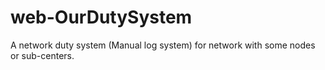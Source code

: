 # web-OurDutySystem
A network duty system (Manual log system) for network with some nodes or sub-centers.
